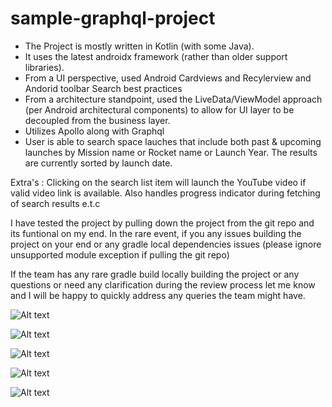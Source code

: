 # sample-graphql-project

* The Project is mostly written in Kotlin (with some Java).
* It uses the latest androidx framework (rather than older support libraries).
* From a UI perspective, used Android Cardviews and Recylerview and Andorid toolbar Search best practices 
* From a architecture standpoint, used the LiveData/ViewModel approach (per Android architectural components) to allow for UI layer to be decoupled from the business layer. 
* Utilizes Apollo along with Graphql
* User is able to search space lauches that include both past & upcoming launches by Mission name or Rocket name or Launch Year. The results are currently sorted by launch date.

Extra's : Clicking on the search list item will launch the YouTube video if valid video link is available. Also handles progress indicator during fetching of search results e.t.c

I have tested the project by pulling down the project from the git repo and its funtional on my end. In the rare event, if you any issues building the project on your end or any gradle local dependencies issues (please ignore unsupported module exception if pulling the git repo)

If the team has any rare gradle build locally building the project or any questions or need any clarification during the review process let me know and I will be happy to quickly address any queries the team might have.



![Alt text](./device-2020-02-05-113305.png?raw=true "Optional Title")


![Alt text](./device-2020-02-05-113433.png?raw=true "Optional Title")


![Alt text](./device-2020-02-05-113508.png?raw=true "Optional Title")


![Alt text](./device-2020-02-05-113526.png?raw=true "Optional Title")


![Alt text](./device-2020-02-05-113602.png?raw=true "Optional Title")
